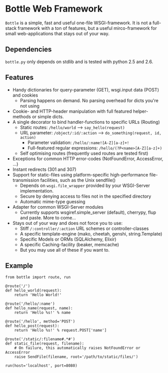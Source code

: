 Bottle Web Framework
====================

`Bottle` is a simple, fast and useful one-file WSGI-framework. It is not a
full-stack framework with a ton of features, but a useful mirco-framework for
small web-applications that stays out of your way.

Dependencies
------------

`bottle.py` only depends on stdlib and is tested with python 2.5 and 2.6.
 
Features
--------

  * Handy dictionaries for query-parameter (GET), wsgi.input data (POST) and cookies
    * Parsing happens on demand. No parsing overhead for dicts you're not using
  * Cookie- and HTTP-header manipulation with full featured helper-methods or simple dicts. 
  * A single decorator to bind handler-functions to specific URLs (Routing)
    * Static routes: `/hello/world` --> `say_hello(request)`
    * URL parameter: `/object/:id/:action` --> `do_something(request, id, action)`
      * Parameter validation: `/hello/:name![A-Z][a-z]+!`
      * Full-featured regular expressions: `/hello/(?P<name>[A-Z][a-z]+)`
    * Self optimising routes (frequently used routes are tested first)
  * Exceptions for common HTTP error-codes (NotFoundError, AccessError, ...)
  * Instant redirects (301 and 307)
  * Support for static-files using platform-specific high-performance file-transmission facilities, such as the Unix sendfile()
    * Depends on `wsgi.file_wrapper` provided by your WSGI-Server implementation.
    * Secure by denying access to files not in the specified directory
    * Automatic mime-type guessing
  * Adapter for common WSGI-Server modules
    * Currently supports wsgiref.simple_server (default), cherrypy, flup and paste. More to come...
  * Stays out of your way and does not force you to use:
    * Stiff `/:controller/:action` URL schemes or controller-classes
    * A specific template-engine (mako, cheetah, genshi, string.Template)
    * Specific Models or ORMs (SQLAlchemy, Elixir)
    * A specific Caching-facility (beaker, memcache)
    * But you may use all of these if you want to.

Example
-------

    from bottle import route, run

    @route('/')
    def hello_world(request):
        return 'Hello World!'

    @route('/hello/:name')
    def hello_name(request, name):
        return 'Hello %s!' % name

    @route('/hello', method='POST')
    def hello_post(request):
        return 'Hello %s!' % request.POST['name']

    @route('/static/:filename#.*#')
    def static_file(request, filename):
        # On failure, this automatically raises NotFoundError or AccessError
        raise SendFile(filename, root='/path/to/static/files/')

    run(host='localhost', port=8080)
    


